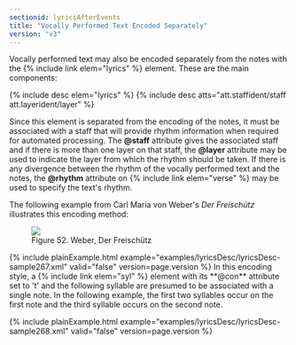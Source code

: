 ```yaml
---
sectionid: lyricsAfterEvents
title: "Vocally Performed Text Encoded Separately"
version: "v3"
---
```


Vocally performed text may also be encoded separately from the notes with the {% include link elem="lyrics" %} element. These are the main components:


{% include desc elem="lyrics" %}
{% include desc atts="att.staffident/staff att.layerident/layer" %}



Since this element is separated from the encoding of the notes, it must be associated
with a
staff that will provide rhythm information when required for automated processing.
The
**@staff** attribute gives the associated staff and if there is more than one layer on
that staff, the **@layer** attribute may be used to indicate the layer from which the
rhythm should be taken. If there is any divergence between the rhythm of the vocally
performed
text and the notes, the **@rhythm** attribute on {% include link elem="verse" %} may be used
to specify the text's rhythm.

The following example from Carl Maria von Weber's *Der Freischütz* illustrates
this encoding method:

<figure class="figure"><img src="{{ site.baseurl }}/Images/modules/lyrics/ex_lyric.png" class="img-responsive"><figcaption class="figure-caption">Figure 52. Weber, Der Freischütz</figcaption>
</figure>{% include plainExample.html example="examples/lyricsDesc/lyricsDesc-sample267.xml" valid="false" version=page.version %}
In this encoding style, a {% include link elem="syl" %} element with its **@con** attribute
set to 't' and the following syllable are presumed to be associated with a single
note. In the
following example, the first two syllables occur on the first note and the third syllable
occurs on the second note.

{% include plainExample.html example="examples/lyricsDesc/lyricsDesc-sample268.xml" valid="false" version=page.version %}
